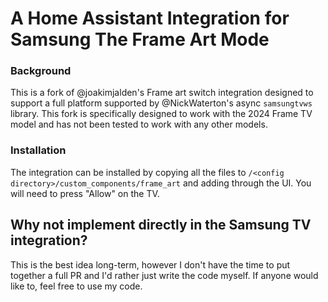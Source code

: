 # A Home Assistant Integration for Samsung The Frame Art Mode

### Background

This is a fork of @joakimjalden's Frame art switch integration designed to support a full platform supported by @NickWaterton's async `samsungtvws` library. This fork is specifically designed to work with the 2024 Frame TV model and has not been tested to work with any other models. 


### Installation

The integration can be installed by copying all the files to `/<config directory>/custom_components/frame_art`  and adding through the UI. You will need to press "Allow" on the TV.


## Why not implement directly in the Samsung TV integration?

This is the best idea long-term, however I don't have the time to put together a full PR and I'd rather just write the code myself. If anyone would like to, feel free to use my code.
